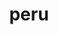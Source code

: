 ---
layout: cover
category: cover
permalink: /peru/cover
title: peru
thumb: /images/peru/cover.jpg
max: /images/peru/cover.jpg
---